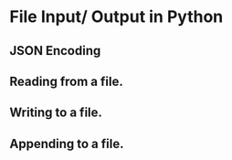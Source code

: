 # File Input/ Output in Python
## JSON Encoding
## Reading from a file.
## Writing to a file.
## Appending to a file.